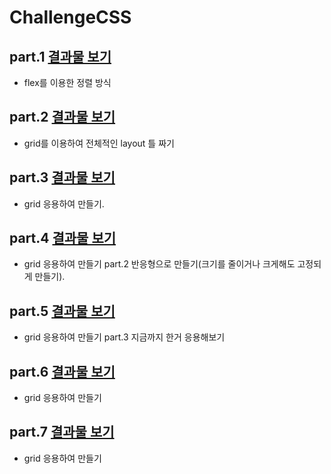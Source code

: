 # ChallengeCSS

## part.1 <a href= "https://replit.com/@lim718/ConsiderateAliceblueWatchdog">결과물 보기<a>

* flex를 이용한 정렬 방식


## part.2 <a href= "https://replit.com/@lim718/BadReligion">결과물 보기<a> 

* grid를 이용하여 전체적인 layout 틀 짜기 

## part.3 <a href= "https://replit.com/@lim718/Ostrich">결과물 보기<a> 
  
* grid 응용하여 만들기.

## part.4 <a href= "https://replit.com/@lim718/Bluprint">결과물 보기<a> 
  
* grid 응용하여 만들기 part.2 반응형으로 만들기(크기를 줄이거나 크게해도 고정되게 만들기).

## part.5 <a href= "https://replit.com/@lim718/Bluprint-1#index.html">결과물 보기<a> 
  
* grid 응용하여 만들기 part.3 지금까지 한거 응용해보기

## part.6 <a href= "https://replit.com/@lim718/Bluprint-2#style.css">결과물 보기<a> 
  
* grid 응용하여 만들기 

## part.7 <a href= "https://replit.com/@lim718/Bluprint-3#index.html">결과물 보기<a> 
  
* grid 응용하여 만들기 